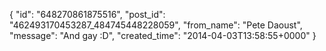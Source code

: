  {
   "id": "648270861875516",
   "post_id": "462493170453287_484745448228059",
   "from_name": "Pete Daoust",
   "message": "And gay :D",
   "created_time": "2014-04-03T13:58:55+0000"
 }
